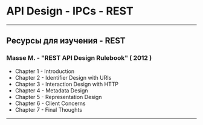 # API Design - IPCs - REST

---

## Ресурсы для изучения - REST

### Masse M. - "REST API Design Rulebook" ( 2012 )

* Chapter 1 - Introduction
* Chapter 2 - Identifier Design with URIs
* Chapter 3 - Interaction Design with HTTP
* Chapter 4 - Metadata Design
* Chapter 5 - Representation Design
* Chapter 6 - Client Concerns
* Chapter 7 - Final Thoughts

---
